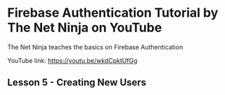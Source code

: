# Firebase Authentication Tutorial by The Net Ninja on YouTube

The Net Ninja teaches the basics on Firebase Authentication

YouTube link: https://youtu.be/wkdCpktUfGg

## Lesson 5 - Creating New Users